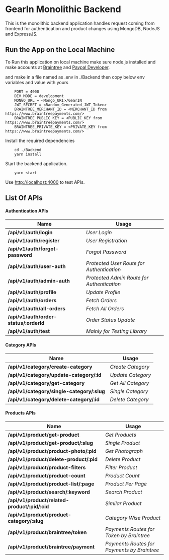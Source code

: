 # GearIn Monolithic Backend

This is the monolithic backend application handles request coming from frontend for authentication and product changes using MongoDB, NodeJS and ExpressJS.

## Run the App on the Local Machine

To Run this application on local machine make sure node.js installed and make accounts at [Braintree](https://www.braintreepayments.com/) and [Paypal Developer](https://developer.paypal.com/home).

and make in a file named as .env in ./Backend then copy below env variables and value with yours
```
    PORT = 4000
    DEV_MODE = development
    MONGO_URL = <Mongo_URI>/GearIN
    JWT_SECRET = <Random_Generated_JWT_Token>
    BRAINTREE_MERCHANT_ID = <MERCHANT_ID from https://www.braintreepayments.com/>
    BRAINTREE_PUBLIC_KEY = <PUBLIC_KEY from https://www.braintreepayments.com/>
    BRAINTREE_PRIVATE_KEY = <PRIVATE_KEY from https://www.braintreepayments.com/>
```
 Install the required dependencies
```
    cd ./Backend
    yarn install
```

Start the backend application.
```
    yarn start
```

Use [http://localhost:4000](http://localhost:4000) to test APIs.

## List Of APIs

#### Authentication APIs

| Name | Usage |
| --- | --- |
| **/api/v1/auth/login** | *User Login* |
| **/api/v1/auth/register** | *User Registration* |
| **/api/v1/auth/forgot-password** | *Forgot Password* |
| **/api/v1/auth/user-auth** | *Protected User Route for Authentication* |
| **/api/v1/auth/admin-auth** | *Protected Admin Route for Authentication* |
| **/api/v1/auth/profile** | *Update Profile* |
| **/api/v1/auth/orders** | *Fetch Orders* |
| **/api/v1/auth/all-orders** | *Fetch All Orders* |
| **/api/v1/auth/order-status/:orderId** | *Order Status Update* |
| **/api/v1/auth/test** | *Mainly for Testing Library* |

#### Category APIs

| Name | Usage |
| --- | --- |
| **/api/v1/category/create-category** | *Create Category* |
| **/api/v1/category/update-category/:id** | *Update Category* |
| **/api/v1/category/get-category** | *Get All Category* |
| **/api/v1/category/single-category/:slug** | *Single Category* |
| **/api/v1/category/delete-category/:id** | *Delete Category* |

#### Products APIs

| Name | Usage |
| --- | --- |
| **/api/v1/product/get-product** | *Get Products* |
| **/api/v1/product/get-product/:slug** | *Single Product* |
| **/api/v1/product/product-photo/:pid** | *Get Photograph* |
| **/api/v1/product/delete-product/:pid** | *Delete Product* |
| **/api/v1/product/product-filters** | *Filter Product* |
| **/api/v1/product/product-count** | *Product Count* |
| **/api/v1/product/product-list/:page** | *Product Per Page* |
| **/api/v1/product/search/:keyword** | *Search Product* |
| **/api/v1/product/related-product/:pid/:cid** | *Similar Product* |
| **/api/v1/product/product-category/:slug** | *Category Wise Product* |
| **/api/v1/product/braintree/token** | *Payments Routes for Token by Braintree* |
| **/api/v1/product/braintree/payment** | *Payments Routes for Payments by Braintree* |